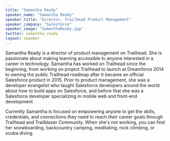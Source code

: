 ```yaml
---
title: "Samantha Ready"
speaker_name: "Samantha Ready"
speaker_title: "Director, Trailhead Product Management"
speaker_company: "Salesforce"
speaker_image: "SamanthaReady.jpg"
twitter: samantha_ready
layout: speaker
---
```


Samantha Ready is a director of product management on Trailhead. She is passionate about making learning accessible to anyone interested in a career in technology. Samantha has worked on Trailhead since the beginning, from working on project Trailhead to launch at Dreamforce 2014 to owning the public Trailhead roadmap after it became an official Salesforce product in 2015. Prior to product management, she was a developer evangelist who taught Salesforce developers around the world about how to build apps on Salesforce, and before that she was a Salesforce developer specializing in mobile web and front-end development.

Currently Samantha is focused on empowering anyone to get the skills, credentials, and connections they need to reach their career goals through Trailhead and Trailblazer Community. When she's not working, you can find her snowboarding, backcountry camping, meditating, rock climbing, or scuba diving.
